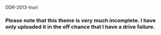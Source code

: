 DDR-2013-Inori

### Please note that this theme is very much incomplete. I have only uploaded it in the off chance that I have a drive failure.
